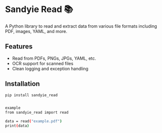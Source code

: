 # Sandyie Read 📚

A Python library to read and extract data from various file formats including PDF, images, YAML, and more.

## Features
- Read from PDFs, PNGs, JPGs, YAML, etc.
- OCR support for scanned files
- Clean logging and exception handling

## Installation
```bash
pip install sandyie_read


example 
from sandyie_read import read

data = read("example.pdf")
print(data)
